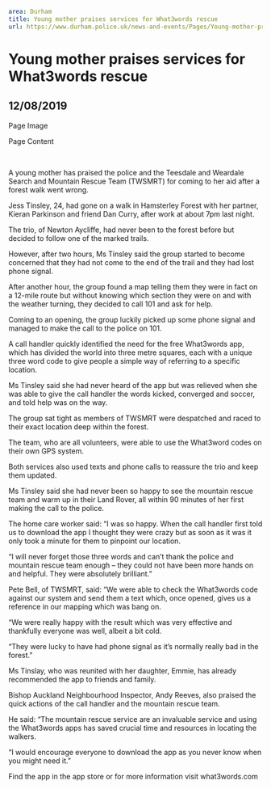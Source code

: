 ```yaml
area: Durham
title: Young mother praises services for What3words rescue
url: https://www.durham.police.uk/news-and-events/Pages/Young-mother-praises-services-for-What3words-rescue.aspx
```

# Young mother praises services for What3words rescue

## 12/08/2019

Page Image

Page Content

​

A young mother has praised the police and the Teesdale and Weardale Search and Mountain Rescue Team (TWSMRT) for coming to her aid after a forest walk went wrong.

Jess Tinsley, 24, had gone on a walk in Hamsterley Forest with her partner, Kieran Parkinson and friend Dan Curry, after work at about 7pm last night.

The trio, of Newton Aycliffe, had never been to the forest before but decided to follow one of the marked trails.

However, after two hours, Ms Tinsley said the group started to become concerned that they had not come to the end of the trail and they had lost phone signal.

After another hour, the group found a map telling them they were in fact on a 12-mile route but without knowing which section they were on and with the weather turning, they decided to call 101 and ask for help.

Coming to an opening, the group luckily picked up some phone signal and managed to make the call to the police on 101.

A call handler quickly identified the need for the free What3words app, which has divided the world into three metre squares, each with a unique three word code to give people a simple way of referring to a specific location.

Ms Tinsley said she had never heard of the app but was relieved when she was able to give the call handler the words kicked, converged and soccer, and told help was on the way.

The group sat tight as members of TWSMRT were despatched and raced to their exact location deep within the forest.

The team, who are all volunteers, were able to use the What3word codes on their own GPS system.

Both services also used texts and phone calls to reassure the trio and keep them updated.

Ms Tinsley said she had never been so happy to see the mountain rescue team and warm up in their Land Rover, all within 90 minutes of her first making the call to the police.

The home care worker said: “I was so happy. When the call handler first told us to download the app I thought they were crazy but as soon as it was it only took a minute for them to pinpoint our location.

“I will never forget those three words and can’t thank the police and mountain rescue team enough – they could not have been more hands on and helpful. They were absolutely brilliant.”

Pete Bell, of TWSMRT, said: “We were able to check the What3words code against our system and send them a text which, once opened, gives us a reference in our mapping which was bang on.

“We were really happy with the result which was very effective and thankfully everyone was well, albeit a bit cold.

“They were lucky to have had phone signal as it’s normally really bad in the forest.”

Ms Tinslay, who was reunited with her daughter, Emmie, has already recommended the app to friends and family.

Bishop Auckland Neighbourhood Inspector, Andy Reeves, also praised the quick actions of the call handler and the mountain rescue team.

He said: “The mountain rescue service are an invaluable service and using the What3words apps has saved crucial time and resources in locating the walkers.

“I would encourage everyone to download the app as you never know when you might need it.”

Find the app in the app store or for more information visit what3words.com
